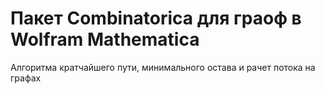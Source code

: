 # Пакет Combinatorica для граоф в Wolfram Mathematica

Алгоритма кратчайшего пути, минимального остава и рачет потока на графах
